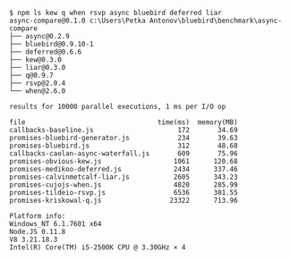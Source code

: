     $ npm ls kew q when rsvp async bluebird deferred liar
    async-compare@0.1.0 c:\Users\Petka Antonov\bluebird\benchmark\async-compare
    ├── async@0.2.9
    ├── bluebird@0.9.10-1
    ├── deferred@0.6.6
    ├── kew@0.3.0
    ├── liar@0.3.0
    ├── q@0.9.7
    ├── rsvp@2.0.4
    └── when@2.6.0

    results for 10000 parallel executions, 1 ms per I/O op

    file                                 time(ms)  memory(MB)
    callbacks-baseline.js                     172       34.69
    promises-bluebird-generator.js            234       39.63
    promises-bluebird.js                      312       48.68
    callbacks-caolan-async-waterfall.js       609       75.96
    promises-obvious-kew.js                  1061      120.68
    promises-medikoo-deferred.js             2434      337.46
    promises-calvinmetcalf-liar.js           2605      343.23
    promises-cujojs-when.js                  4820      285.99
    promises-tildeio-rsvp.js                 6536      301.55
    promises-kriskowal-q.js                 23322      713.96

    Platform info:
    Windows_NT 6.1.7601 x64
    Node.JS 0.11.8
    V8 3.21.18.3
    Intel(R) Core(TM) i5-2500K CPU @ 3.30GHz × 4
